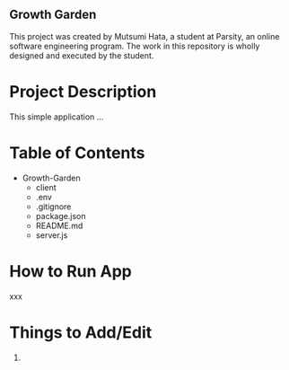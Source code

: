## Growth Garden

This project was created by Mutsumi Hata, a student at Parsity, an online software engineering program. The work in this repository is wholly designed and executed by the student.

# Project Description

This simple application ...

# Table of Contents

- Growth-Garden
  - client
  - .env
  - .gitignore
  - package.json
  - README.md
  - server.js

# How to Run App

xxx

# Things to Add/Edit

1.
